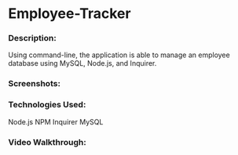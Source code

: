 # Employee-Tracker

### Description:
Using command-line, the application is able to manage an employee database using MySQL, Node.js, and Inquirer.

### Screenshots:






### Technologies Used:
Node.js
NPM
Inquirer
MySQL

### Video Walkthrough:
